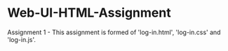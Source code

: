 # Web-UI-HTML-Assignment

Assignment 1 - This assignment is formed of 'log-in.html', 'log-in.css' and 'log-in.js'.
